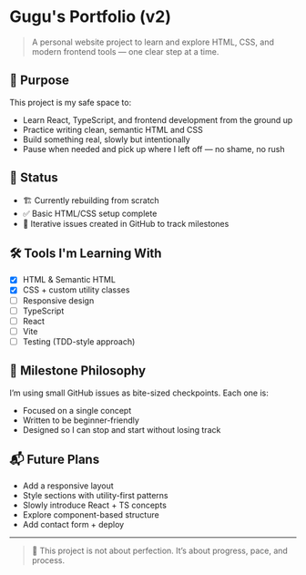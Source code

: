 # Gugu's Portfolio (v2)

> A personal website project to learn and explore HTML, CSS, and modern frontend tools — one clear step at a time.

## 📌 Purpose

This project is my safe space to:

- Learn React, TypeScript, and frontend development from the ground up
- Practice writing clean, semantic HTML and CSS
- Build something real, slowly but intentionally
- Pause when needed and pick up where I left off — no shame, no rush

## 📁 Status

- 🏗️ Currently rebuilding from scratch  
- ✅ Basic HTML/CSS setup complete  
- 📅 Iterative issues created in GitHub to track milestones

## 🛠️ Tools I'm Learning With

- [x] HTML & Semantic HTML  
- [x] CSS + custom utility classes  
- [ ] Responsive design  
- [ ] TypeScript  
- [ ] React  
- [ ] Vite  
- [ ] Testing (TDD-style approach)

## 🎯 Milestone Philosophy

I’m using small GitHub issues as bite-sized checkpoints. Each one is:
- Focused on a single concept
- Written to be beginner-friendly
- Designed so I can stop and start without losing track

## 📬 Future Plans

- Add a responsive layout
- Style sections with utility-first patterns
- Slowly introduce React + TS concepts
- Explore component-based structure
- Add contact form + deploy

---

> 💬 This project is not about perfection. It’s about progress, pace, and process.
